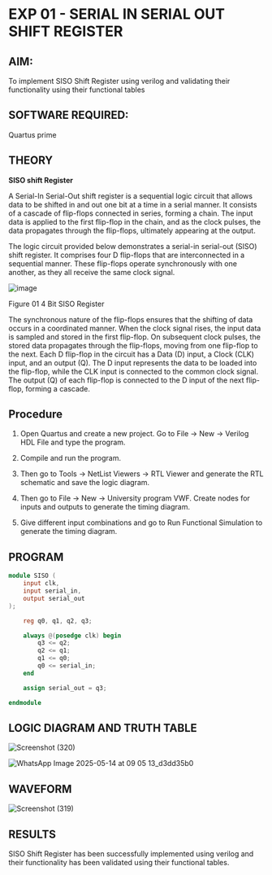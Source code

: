 # EXP 01 - SERIAL IN SERIAL OUT SHIFT REGISTER

## **AIM:**

To implement  SISO Shift Register using verilog and validating their functionality using their functional tables

## **SOFTWARE REQUIRED:**

Quartus prime

## **THEORY**

**SISO shift Register**

A Serial-In Serial-Out shift register is a sequential logic circuit that allows data to be shifted in and out one bit at a time in a serial manner. It consists of a cascade of flip-flops connected in series, forming a chain. The input data is applied to the first flip-flop in the chain, and as the clock pulses, the data propagates through the flip-flops, ultimately appearing at the output.

The logic circuit provided below demonstrates a serial-in serial-out (SISO) shift register. It comprises four D flip-flops that are interconnected in a sequential manner. These flip-flops operate synchronously with one another, as they all receive the same clock signal.

![image](https://github.com/naavaneetha/SERIAL-IN-SERIAL-OUT-SHIFTREGISTER/assets/154305477/e81c4072-37f9-46c6-8145-566764b74c3a)

Figure 01 4 Bit SISO Register

The synchronous nature of the flip-flops ensures that the shifting of data occurs in a coordinated manner. When the clock signal rises, the input data is sampled and stored in the first flip-flop. On subsequent clock pulses, the stored data propagates through the flip-flops, moving from one flip-flop to the next.
Each D flip-flop in the circuit has a Data (D) input, a Clock (CLK) input, and an output (Q). The D input represents the data to be loaded into the flip-flop, while the CLK input is connected to the common clock signal. The output (Q) of each flip-flop is connected to the D input of the next flip-flop, forming a cascade.

## **Procedure**
1. Open Quartus and create a new project. Go to File -> New -> Verilog HDL File and type the program.

2. Compile and run the program.

3. Then go to Tools -> NetList Viewers -> RTL Viewer and generate the RTL schematic and save the logic diagram.

4. Then go to File -> New -> University program VWF. Create nodes for inputs and outputs to generate the timing diagram.

5. Give different input combinations and go to Run Functional Simulation to generate the timing diagram.

## **PROGRAM**

```verilog
module SISO (
    input clk,
    input serial_in,
    output serial_out
);

    reg q0, q1, q2, q3;

    always @(posedge clk) begin
        q3 <= q2;
        q2 <= q1;
        q1 <= q0;
        q0 <= serial_in;
    end

    assign serial_out = q3;

endmodule
```

## **LOGIC DIAGRAM AND TRUTH TABLE**

![Screenshot (320)](https://github.com/user-attachments/assets/fe8da7a2-5485-476a-a206-f3156cf0d415)

![WhatsApp Image 2025-05-14 at 09 05 13_d3dd35b0](https://github.com/user-attachments/assets/616800eb-207d-4bb3-996c-959d100ed825)


## **WAVEFORM**

![Screenshot (319)](https://github.com/user-attachments/assets/d2da9b5f-53d2-42c0-96e5-f7f51b762bc1)

## **RESULTS**
 SISO Shift Register has been successfully implemented using verilog and their functionality has been validated using their functional tables.
